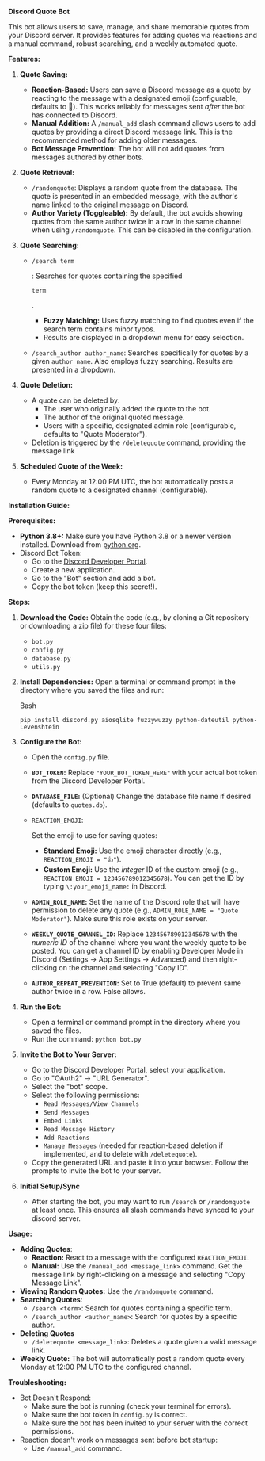 **Discord Quote Bot**

This bot allows users to save, manage, and share memorable quotes from your Discord server. It provides features for adding quotes via reactions and a manual command, robust searching, and a weekly automated quote.

**Features:**

1. **Quote Saving:**

   - **Reaction-Based:** Users can save a Discord message as a quote by reacting to the message with a designated emoji (configurable, defaults to 💬).  This works reliably for messages sent *after* the bot has connected to Discord.
   - **Manual Addition:**  A `/manual_add` slash command allows users to add quotes by providing a direct Discord message link. This is the recommended method for adding older messages.
   - **Bot Message Prevention:** The bot will not add quotes from messages authored by other bots.

2. **Quote Retrieval:**

   - `/randomquote`: Displays a random quote from the database. The quote is presented in an embedded message, with the author's name linked to the original message on Discord.
   - **Author Variety (Toggleable):**  By default, the bot avoids showing quotes from the same author twice in a row in the same channel when using `/randomquote`. This can be disabled in the configuration.

3. **Quote Searching:**

   - ```
     /search term
     ```

     : Searches for quotes containing the specified 

     ```
     term
     ```

     .

     - **Fuzzy Matching:** Uses fuzzy matching to find quotes even if the search term contains minor typos.
     - Results are displayed in a dropdown menu for easy selection.

   - `/search_author author_name`: Searches specifically for quotes by a given `author_name`. Also employs fuzzy searching. Results are presented in a dropdown.

4. **Quote Deletion:**

   - A quote can be deleted by:
     - The user who originally added the quote to the bot.
     - The author of the original quoted message.
     - Users with a specific, designated admin role (configurable, defaults to "Quote Moderator").
   - Deletion is triggered by the `/deletequote` command, providing the message link

5. **Scheduled Quote of the Week:**

   - Every Monday at 12:00 PM UTC, the bot automatically posts a random quote to a designated channel (configurable).

**Installation Guide:**

**Prerequisites:**

- **Python 3.8+:**  Make sure you have Python 3.8 or a newer version installed.  Download from [python.org](https://www.google.com/ur<0>l?sa=E&source=gmail&q=https://www.python.org/).
- Discord Bot Token:
  - Go to the [Discord Developer Portal](https://www.google.com/url?sa=E&source=gmail&q=https://discord.com/developers/applications).
  - Create a new application.
  - Go to the "Bot" section and add a bot.
  - Copy the bot token (keep this secret!).

**Steps:**

1. **Download the Code:** Obtain the code (e.g., by cloning a Git repository or downloading a zip file) for these four files:

   - `bot.py`
   - `config.py`
   - `database.py`
   - `utils.py`

   

2. **Install Dependencies:** Open a terminal or command prompt in the directory where you saved the files and run:

   Bash

   ```
   pip install discord.py aiosqlite fuzzywuzzy python-dateutil python-Levenshtein
   ```

   

3. **Configure the Bot:**

   - Open the `config.py` file.

   - **`BOT_TOKEN`:** Replace `"YOUR_BOT_TOKEN_HERE"` with your actual bot token from the Discord Developer Portal.

   - **`DATABASE_FILE`:** (Optional) Change the database file name if desired (defaults to `quotes.db`).

   - `REACTION_EMOJI`:

       Set the emoji to use for saving quotes:

     - **Standard Emoji:** Use the emoji character directly (e.g., `REACTION_EMOJI = "👍"`).
     - **Custom Emoji:** Use the *integer* ID of the custom emoji (e.g., `REACTION_EMOJI = 123456789012345678`).  You can get the ID by typing `\:your_emoji_name:` in Discord.

     

   - **`ADMIN_ROLE_NAME`:**  Set the name of the Discord role that will have permission to delete any quote (e.g., `ADMIN_ROLE_NAME = "Quote Moderator"`).  Make sure this role exists on your server.

   - **`WEEKLY_QUOTE_CHANNEL_ID`:** Replace `123456789012345678` with the *numeric ID* of the channel where you want the weekly quote to be posted. You can get a channel ID by enabling Developer Mode in Discord (Settings -> App Settings -> Advanced) and then right-clicking on the channel and selecting "Copy ID".

   - **`AUTHOR_REPEAT_PREVENTION`:** Set to True (default) to prevent same author twice in a row. False allows.

   

4. **Run the Bot:**

   - Open a terminal or command prompt in the directory where you saved the files.
   - Run the command: `python bot.py`

5. **Invite the Bot to Your Server:**

   

   - Go to the Discord Developer Portal, select your application.
   - Go to "OAuth2" -> "URL Generator".
   - Select the "bot" scope.
   - Select the following permissions:
     - `Read Messages/View Channels`
     - `Send Messages`
     - `Embed Links`
     - `Read Message History`
     - `Add Reactions`
     - `Manage Messages` (needed for reaction-based deletion if implemented, and to delete with `/deletequote`).
   - Copy the generated URL and paste it into your browser.  Follow the prompts to invite the bot to your server.

   

6. **Initial Setup/Sync**

   - After starting the bot, you may want to run `/search` or `/randomquote` at least once. This ensures all slash commands have synced to your discord server.

   

**Usage:**

- **Adding Quotes**:
  - **Reaction:** React to a message with the configured `REACTION_EMOJI`.
  - **Manual:** Use the `/manual_add <message_link>` command.  Get the message link by right-clicking on a message and selecting "Copy Message Link".
- **Viewing Random Quotes:** Use the `/randomquote` command.
- **Searching Quotes**:
  - `/search <term>`: Search for quotes containing a specific term.
  - `/search_author <author_name>`: Search for quotes by a specific author.
- **Deleting Quotes**
  - `/deletequote <message_link>`: Deletes a quote given a valid message link.
- **Weekly Quote:** The bot will automatically post a random quote every Monday at 12:00 PM UTC to the configured channel.



**Troubleshooting:**

- Bot Doesn't Respond:
  - Make sure the bot is running (check your terminal for errors).
  - Make sure the bot token in `config.py` is correct.
  - Make sure the bot has been invited to your server with the correct permissions.
- Reaction doesn't work on messages sent before bot startup:
  - Use `/manual_add` command.
